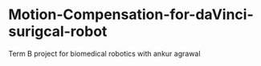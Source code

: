 # Motion-Compensation-for-daVinci-surigcal-robot

Term B project for biomedical robotics with ankur agrawal

